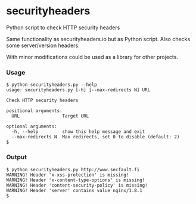 # securityheaders
Python script to check HTTP security headers

Same functionality as securityheaders.io but as Python script. Also checks some server/version headers.

With minor modifications could be used as a library for other projects.

### Usage
```
$ python securityheaders.py --help
usage: securityheaders.py [-h] [--max-redirects N] URL

Check HTTP security headers

positional arguments:
  URL                Target URL

optional arguments:
  -h, --help         show this help message and exit
  --max-redirects N  Max redirects, set 0 to disable (default: 2)
$
```

### Output
```
$ python securityheaders.py http://www.secfault.fi
WARNING! Header 'x-xss-protection' is missing!
WARNING! Header 'x-content-type-options' is missing!
WARNING! Header 'content-security-policy' is missing!
WARNING! Header 'server' contains value nginx/1.8.1
$
```

